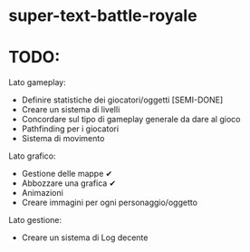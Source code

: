 # super-text-battle-royale


# TODO:
Lato gameplay:
- Definire statistiche dei giocatori/oggetti [SEMI-DONE]
- Creare un sistema di livelli
- Concordare sul tipo di gameplay generale da dare al gioco
- Pathfinding per i giocatori
- Sistema di movimento

Lato grafico:
- Gestione delle mappe ✔
- Abbozzare una grafica ✔
- Animazioni
- Creare immagini per ogni personaggio/oggetto

Lato gestione:
- Creare un sistema di Log decente
